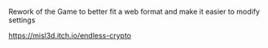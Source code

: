 Rework of the Game to better fit a web format and make it easier to modify settings

https://misl3d.itch.io/endless-crypto
